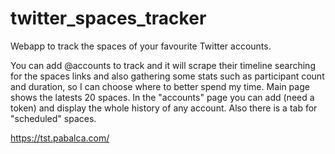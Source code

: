 # twitter_spaces_tracker
Webapp to track the spaces of your favourite Twitter accounts.

You can add @accounts to track and it will scrape their timeline searching for the spaces links and also gathering some stats such as participant count and duration, so I can choose where to better spend my time. Main page shows the latests 20 spaces. In the "accounts" page you can add (need a token) and display the whole history of any account. Also there is a tab for "scheduled" spaces.

https://tst.pabalca.com/
